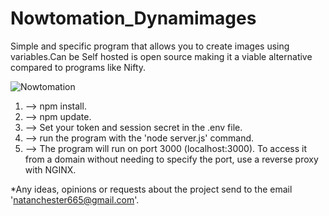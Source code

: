 # Nowtomation_Dynamimages
 Simple and specific program that allows you to create images using variables.Can be Self hosted is open source making it a viable alternative compared to programs like Nifty.
 
![Nowtomation](https://github.com/user-attachments/assets/83c80d27-3d07-49f8-b44e-bf14f98593e3)

1. --> npm install.
2. --> npm update.
3. --> Set your token and session secret in the .env file.
4. --> run the program with the 'node server.js' command.
5. --> The program will run on port 3000 (localhost:3000). To access it from a domain without needing to specify the port, use a reverse proxy with NGINX.

*Any ideas, opinions or requests about the project send to the email 'natanchester665@gmail.com'.
